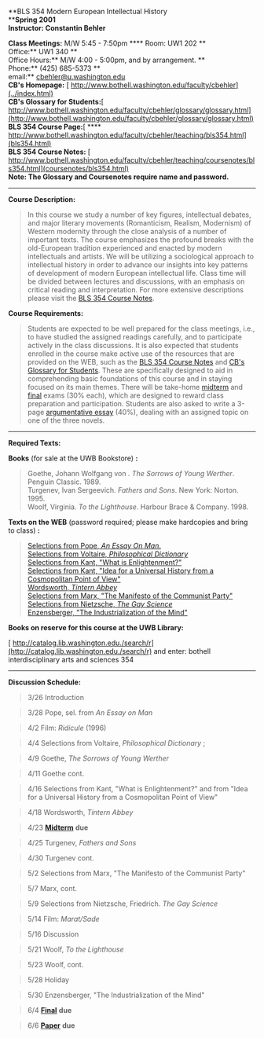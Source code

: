 **BLS 354 Modern European Intellectual History  
****Spring 2001**  
**Instructor: Constantin Behler**

**Class Meetings:** M/W 5:45 \- 7:50pm **** Room: UW1 202 **  
Office:** UW1 340 **  
Office Hours:** M/W 4:00 - 5:00pm, and by arrangement. **  
Phone:** (425) 685-5373 **  
email:** [ cbehler@u.washington.edu](mailto:cbehler@u.washington.edu)  
**CB's Homepage:** [
http://www.bothell.washington.edu/faculty/cbehler](../index.html)  
**CB's Glossary for Students:**[
http://www.bothell.washington.edu/faculty/cbehler/glossary/glossary.html](http://www.bothell.washington.edu/faculty/cbehler/glossary/glossary.html)  
**BLS 354 Course Page:**[ ****
http://www.bothell.washington.edu/faculty/cbehler/teaching/bls354.html](bls354.html)  
**BLS 354 Course Notes:** [
http://www.bothell.washington.edu/faculty/cbehler/teaching/coursenotes/bls354.html](coursenotes/bls354.html)  
**Note: The Glossary and Coursenotes require name and password.**

* * *

**Course Description:**

> In this course we study a number of key figures, intellectual debates, and
major literary movements (Romanticism, Realism, Modernism) of Western
modernity through the close analysis of a number of important texts. The
course emphasizes the profound breaks with the old-European tradition
experienced and enacted by modern intellectuals and artists. We will be
utilizing a sociological approach to intellectual history in order to advance
our insights into key patterns of development of modern European intellectual
life. Class time will be divided between lectures and discussions, with an
emphasis on critical reading and interpretation. For more extensive
descriptions please visit the [BLS 354 Course Notes](coursenotes/bls354.html).

**Course Requirements:**

> Students are expected to be well prepared for the class meetings, i.e., to
have studied the assigned readings carefully, and to participate actively in
the class discussions. It is also expected that students enrolled in the
course make active use of the resources that are provided on the WEB, such as
the [BLS 354 Course Notes](coursenotes/bls354.html) and [CB's Glossary for
Students](../glossary/glossary.html). These are specifically designed to aid
in comprehending basic foundations of this course and in staying focused on
its main themes. There will be take-home
[midterm](coursenotes/takehomemidterm.html) and
[final](coursenotes.final.354S01.html) exams (30% each), which are designed to
reward class preparation and participation. Students are also asked to write a
3-page [argumentative essay](coursenotes/papertop354S01.html) (40%), dealing
with an assigned topic on one of the three novels.

* * *

**Required Texts:**

**Books** (for sale at the UWB Bookstore) **:**

> Goethe, Johann Wolfgang von _. The Sorrows of Young Werther_. Penguin
Classic. 1989.  
>  Turgenev, Ivan Sergeevich. _Fathers and Sons_. New York: Norton. 1995.  
>  Woolf, Virginia. _To the Lighthouse_. Harbour Brace  & Company. 1998.

**Texts on the WEB** (password required; please make hardcopies and bring to
class) **:**

> [ Selections from Pope, _An Essay On
Man_.](coursenotes/Texts/selPopeEssayMan.html)  
>  [ Selections from Voltaire, _Philosophical
Dictionary_](coursenotes/Texts/VoltPhilDic.html)  
>  [ Selections from Kant, "What is Enlightenment?"
](coursenotes/Texts/KantwhatEnl.html)  
>  [Selections from Kant, "Idea for a Universal History from a Cosmopolitan
Point of View"](coursenotes/Texts/KantIdeaUnHis.html)  
>  [Wordsworth, _Tintern Abbey_  
>  ](coursenotes/Texts/wordsworTintAbb.html)[ Selections from Marx, "The
Manifesto of the Communist Party"](coursenotes/Texts/selMarEngManif.html)  
>  [Selections from Nietzsche, _The Gay
Science_](coursenotes/Texts/selNietzGay.html)  
>  [ Enzensberger, "The Industrialization of the
Mind"](coursenotes/Texts/enzensbergindust.html)

**Books on reserve for this course at the UWB Library:**

[
http://catalog.lib.washington.edu./search/r](http://catalog.lib.washington.edu./search/r)
and enter: bothell interdisciplinary arts and sciences 354

* * *

**Discussion Schedule:**

> 3/26 Introduction

>

> 3/28 Pope, sel. from _An Essay on Man_

>

> 4/2 Film: _Ridicule_ (1996)

>

> 4/4 Selections from Voltaire, _Philosophical Dictionary_ ;

>

> 4/9 Goethe, _The Sorrows of Young Werther_

>

> 4/11 Goethe cont.

>

> 4/16 Selections from Kant, "What is Enlightenment?" and from "Idea for a
Universal History from a Cosmopolitan Point of View"

>

> 4/18 Wordsworth, _Tintern Abbey_

>

> 4/23 [**Midterm**](coursenotes/takehomemidterm.html) **due**

>

> 4/25 Turgenev, _Fathers and Sons_

>

> 4/30 Turgenev cont.

>

> 5/2 Selections from Marx, "The Manifesto of the Communist Party"

>

> 5/7 Marx, cont.

>

> 5/9 Selections from Nietzsche, Friedrich. _The Gay Science_

>

> 5/14 Film: _Marat/Sade_

>

> 5/16 Discussion

>

> 5/21 Woolf, _To the Lighthouse_

>

> 5/23 Woolf, cont.

>

> 5/28 Holiday

>

> 5/30 Enzensberger, "The Industrialization of the Mind"

>

> 6/4 [**Final**](coursenotes.final.354S01.html) **due**

>

> 6/6 [**Paper**](coursenotes/papertop354S01.html) **due**

